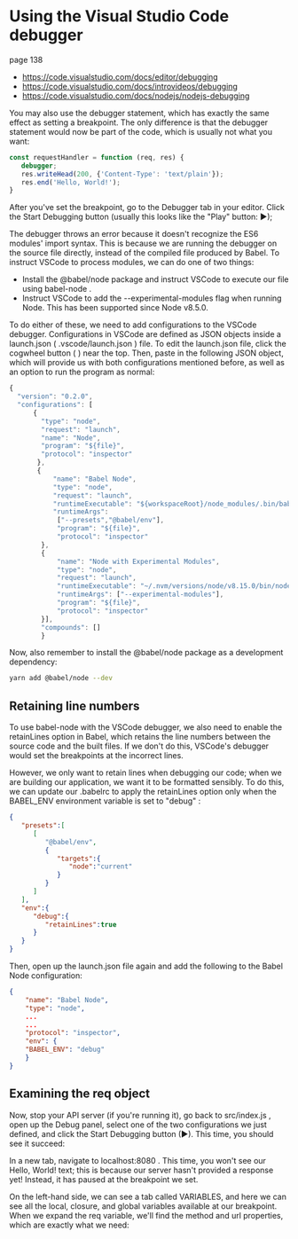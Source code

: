 # Using the Visual Studio Code debugger

page 138

* https://code.visualstudio.com/docs/editor/debugging
* https://code.visualstudio.com/docs/introvideos/debugging
* https://code.visualstudio.com/docs/nodejs/nodejs-debugging

You may also use the debugger statement, which has exactly the same effect as setting a breakpoint. The only difference is that the debugger statement would now be part of the code, which is usually not what you want:

```javascript
const requestHandler = function (req, res) {
   debugger;
   res.writeHead(200, {'Content-Type': 'text/plain'});
   res.end('Hello, World!');
}
```

After you've set the breakpoint, go to the Debugger tab in your editor. Click the Start Debugging button (usually this looks like the "Play" button: ►);

The debugger throws an error because it doesn't recognize the ES6 modules' import syntax. 
This is because we are running the debugger on the source file directly,
instead of the compiled file produced by Babel. 
To instruct VSCode to process modules, we can do one of two things:

* Install the @babel/node package and instruct VSCode to execute our file
using babel-node .
* Instruct VSCode to add the --experimental-modules flag when running
Node. This has been supported since Node v8.5.0.

To do either of these, we need to add configurations to the VSCode debugger.
Configurations in VSCode are defined as JSON objects inside a launch.json ( .vscode/launch.json ) file. To edit the launch.json file, click the cogwheel button ( ) near the top. Then, paste in the following JSON object, which will provide us with both configurations mentioned before, as well as an option to run the program as normal:


```javascript
{
  "version": "0.2.0",
  "configurations": [
      {
        "type": "node",
        "request": "launch",
        "name": "Node",
        "program": "${file}",
        "protocol": "inspector"
       },
       {
           "name": "Babel Node",
           "type": "node",
           "request": "launch",
           "runtimeExecutable": "${workspaceRoot}/node_modules/.bin/babel-node",
           "runtimeArgs":
            ["--presets","@babel/env"],
            "program": "${file}",
            "protocol": "inspector"
        },
        {
            "name": "Node with Experimental Modules",
            "type": "node",
            "request": "launch",
            "runtimeExecutable": "~/.nvm/versions/node/v8.15.0/bin/node",
            "runtimeArgs": ["--experimental-modules"],
            "program": "${file}",
            "protocol": "inspector"
        }],
        "compounds": []
        }
```

Now, also remember to install the @babel/node package as a development dependency:

```bash
yarn add @babel/node --dev
```

## Retaining line numbers

To use babel-node with the VSCode debugger, we also need to enable the retainLines option in Babel, which retains the line numbers between the source
code and the built files. If we don't do this, VSCode's debugger would set the
breakpoints at the incorrect lines.

However, we only want to retain lines when debugging our code; when we are
building our application, we want it to be formatted sensibly. To do this, we can update our .babelrc to apply the retainLines option only when the BABEL_ENV environment variable is set to "debug" :

```json
{  
   "presets":[  
      [  
         "@babel/env",
         {  
            "targets":{  
               "node":"current"
            }
         }
      ]
   ],
   "env":{  
      "debug":{  
         "retainLines":true
      }
   }
}
```

Then, open up the launch.json file again and add the following to the Babel Node configuration:

```json
{  
    "name": "Babel Node",
    "type": "node",
    ...
    ...
    "protocol": "inspector",
    "env": {
    "BABEL_ENV": "debug"
    }
}
```

## Examining the req object

Now, stop your API server (if you're running it), go back to src/index.js , open up the Debug panel, select one of the two configurations we just defined, and click the Start Debugging button (►). This time, you should see it succeed:


In a new tab, navigate to localhost:8080 . This time, you won't see our Hello,
World! text; this is because our server hasn't provided a response yet! Instead, it has paused at the breakpoint we set.

On the left-hand side, we can see a tab called VARIABLES, and here we can see all the local, closure, and global variables available at our breakpoint. When we expand the req variable, we'll find the method and url properties, which are exactly what we need:

